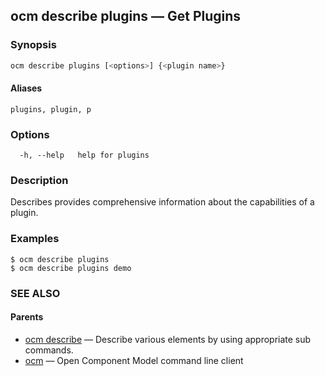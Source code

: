 ## ocm describe plugins &mdash; Get Plugins

### Synopsis

```sh
ocm describe plugins [<options>] {<plugin name>}
```

#### Aliases

```text
plugins, plugin, p
```

### Options

```
  -h, --help   help for plugins
```

### Description

Describes provides comprehensive information about the capabilities of
a plugin.

### Examples

```
$ ocm describe plugins
$ ocm describe plugins demo
```

### SEE ALSO

#### Parents

* [ocm describe](ocm_describe.md)	 &mdash; Describe various elements by using appropriate sub commands.
* [ocm](ocm.md)	 &mdash; Open Component Model command line client

